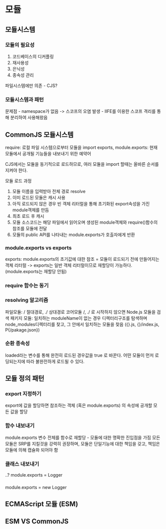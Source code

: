 # 모듈

## 모듈시스템

### 모듈의 필요성

1. 코드베이스의 디커플링
2. 재사용성
3. 은닉성
4. 종속성 관리

파일시스템에만 의존 - CJS?

### 모듈시스템과 패턴

문제점
    - namespace가 없음 -> 스코프의 오염 발생
    - IIFE를 이용한 스코프 격리를 통해 분리하여 사용해왔음

## CommonJS 모듈시스템

require: 로컬 파일 시스템으로부터 모듈을 import
exports, module.exports: 현재 모듈에서 공개될 기능들을 내보내기 위한 예약어

CJS에서는 모듈을 동기적으로 로드하므로, 여러 모듈을 import 할때는 올바른 순서를 지켜야 한다.

모듈 로드 과정

1. 모듈 이름을 입력받아 전체 경로 resolve
2. 이미 로드된 모듈은 캐시 사용
3. 아직 로드되지 않은 경우 빈 객체 리터럴을 통해 초기화된 export속성을 가진 module객체를 만듬
4. 최초 로드 후 캐시
5. 모듈 소스코드는 해당 파일에서 읽어오며 생성된 module객체와 require()함수의 참조를 모듈에 전달
6. 모듈의 public API를 나타내는 module.exports가 호출자에게 반환

### module.exports vs exports

exports: module.exports의 초기값에 대한 참조 = 모듈이 로드되기 전에 만들어지는 객체 리터럴 -> exports는 일반 객체 리터럴이므로 재할당이 가능하다. (module.exports는 재할당 안됨)

### require 함수는 동기

### resolving 알고리즘

파일모듈: / 절대경로, ./ 상대경로
코어모듈 /, ./ 로 시작하지 않으면 Node.js 모듈을 검색
패키지 모듈: 일치하는 moduleName이 없는 경우 디렉터리구조를 탐색하며 node_modules디렉터리를 찾고, 그 안에서 일치하는 모듈을 찾음 ({}.js, {}/index.js, P{/pakage.json})

### 순환 종속성

loaded라는 변수를 통해 완전히 로드된 경우값을 true 로 바꾼다.
어떤 모듈이 먼저 로딩되는지에 따라 불완전하게 로드될 수 있다.

## 모듈 정의 패턴

### export 지정하기

export에 값을 할당하면 참조하는 객체 (혹은 module.exports) 의 속성에 공개할 모든 값을 할당

### 함수 내보내기

module.exports 변수 전체를 함수로 재할당
    - 모듈에 대한 명확한 진입점을 가짐
모든 모듈은 SRP를 지킬것을 강력히 권장하며, 모듈은 단일기능에 대한 책임을 갖고, 책임은 모듈에 의해 캡슐화 되어야 함

### 클래스 내보내기

..?
module.exports = Logger

### 

module.exports =  new Logger

## ECMAScript 모듈 (ESM)
## ESM VS CommonJS